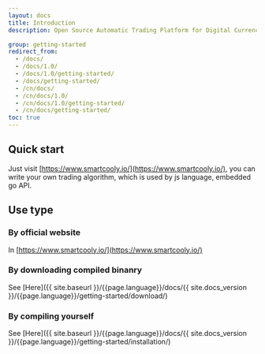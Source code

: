```yaml
---
layout: docs
title: Introduction
description: Open Source Automatic Trading Platform for Digital Currency.

group: getting-started
redirect_from:
  - /docs/
  - /docs/1.0/
  - /docs/1.0/getting-started/
  - /docs/getting-started/
  - /cn/docs/
  - /cn/docs/1.0/
  - /cn/docs/1.0/getting-started/
  - /cn/docs/getting-started/
toc: true
---
```


## Quick start

Just visit [https://www.smartcooly.io/](https://www.smartcooly.io/), you can write your own trading algorithm, which is used by js language, embedded go API.

## Use type

### By official website

In [https://www.smartcooly.io/](https://www.smartcooly.io/)

### By downloading compiled binanry

See [Here]({{ site.baseurl }}/{{page.language}}/docs/{{ site.docs_version }}/{{page.language}}/getting-started/download/)

### By compiling yourself

See [Here]({{ site.baseurl }}/{{page.language}}/docs/{{ site.docs_version }}/{{page.language}}/getting-started/installation/)


